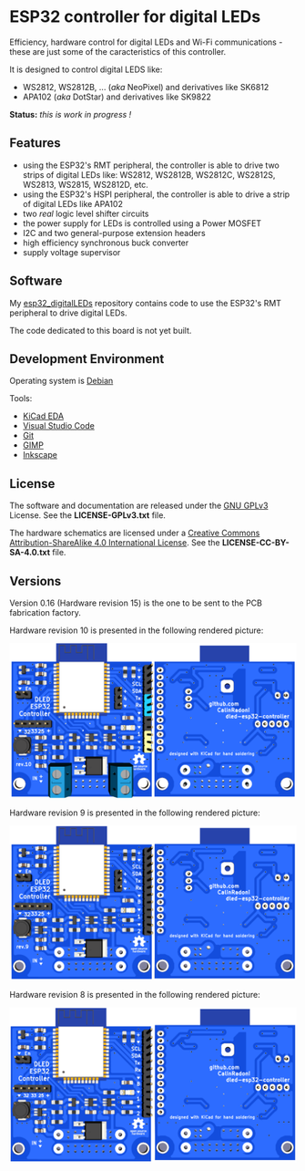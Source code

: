 
# ESP32 controller for digital LEDs

Efficiency, hardware control for digital LEDs and Wi-Fi communications - these are just some of the caracteristics of this controller.

It is designed to control digital LEDS like:

- WS2812, WS2812B, ... (*aka* NeoPixel) and derivatives like SK6812
- APA102 (*aka* DotStar) and derivatives like SK9822

**Status:** *this is work in progress !*

## Features

- using the ESP32's RMT peripheral, the controller is able to drive two strips of digital LEDs like: WS2812, WS2812B, WS2812C, WS2812S, WS2813, WS2815, WS2812D, etc.
- using the ESP32's HSPI peripheral, the controller is able to drive a strip of digital LEDs like APA102
- two *real* logic level shifter circuits
- the power supply for LEDs is controlled using a Power MOSFET
- I2C and two general-purpose extension headers
- high efficiency synchronous buck converter
- supply voltage supervisor

## Software

My [esp32_digitalLEDs](https://github.com/CalinRadoni/esp32_digitalLEDs) repository contains code to use the ESP32's RMT peripheral to drive digital LEDs.

The code dedicated to this board is not yet built.

## Development Environment

Operating system is [Debian](https://www.debian.org/)

Tools:

- [KiCad EDA](http://kicad-pcb.org/)
- [Visual Studio Code](https://code.visualstudio.com/)
- [Git](https://git-scm.com/)
- [GIMP](https://www.gimp.org/)
- [Inkscape](https://inkscape.org/en/)

## License

The software and documentation are released under the [GNU GPLv3](http://www.gnu.org/licenses/gpl-3.0.html) License. See the __LICENSE-GPLv3.txt__ file.

The hardware schematics are licensed under a [Creative Commons Attribution-ShareAlike 4.0 International License](http://creativecommons.org/licenses/by-sa/4.0/).
See the __LICENSE-CC-BY-SA-4.0.txt__ file.

## Versions

Version 0.16 (Hardware revision 15) is the one to be sent to the PCB fabrication factory.

Hardware revision 10 is presented in the following rendered picture:

![board-render](Docs/board-render-rev10.png)

Hardware revision 9 is presented in the following rendered picture:

![board-render](Docs/board-render-rev9.png)

Hardware revision 8 is presented in the following rendered picture:

![board-render](Docs/board-render-rev8.png)